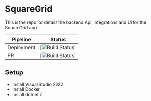 # SquareGrid

This is the repo for details the backend Api, Integrations and Ui for the SquareGrid app.

|Pipeline|Status|
|--------|------|
|Deployment|[![Build Status]())|
|PR|[![Build Status]())|

## Setup

* Install Visual Studio 2022
* Install Docker
* Install dotnet 7